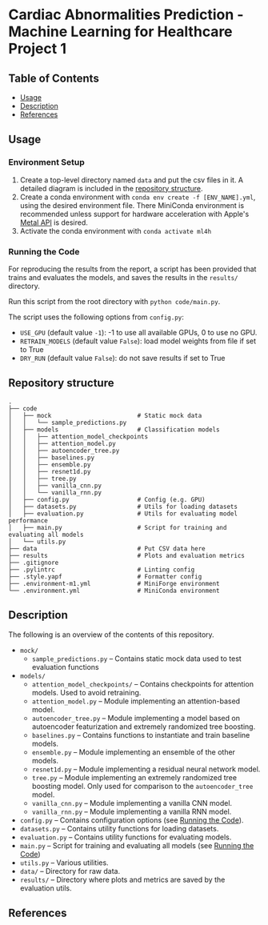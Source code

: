 # Cardiac Abnormalities Prediction - Machine Learning for Healthcare Project 1

## Table of Contents

- [Usage](#usage)
- [Description](#description)
- [References](#references)

## Usage

### Environment Setup

1. Create a top-level directory named `data` and put the csv files in it. A detailed diagram is included in the [repository structure](#repository-structure).
1. Create a conda environment with `conda env create -f [ENV_NAME].yml`, using the desired environment file. There MiniConda environment is recommended unless support for hardware acceleration with Apple's [Metal API](https://developer.apple.com/metal/) is desired.
1. Activate the conda environment with `conda activate ml4h`

### Running the Code
For reproducing the results from the report, a script has been provided that trains and evaluates the models, and saves the results in the `results/` directory.

Run this script from the root directory with `python code/main.py`. 

The script uses the following options from `config.py`:
- `USE_GPU` (default value `-1`): -1 to use all available GPUs, 0 to use no GPU.
- `RETRAIN_MODELS` (default value `False`): load model weights from file if set to True
- `DRY_RUN` (default value `False`): do not save results if set to True

## Repository structure

    .
    ├── code                                
    │   ├── mock                        # Static mock data
    │   │   └── sample_predictions.py
    │   ├── models                      # Classification models
    │   │   ├── attention_model_checkpoints
    │   │   ├── attention_model.py
    │   │   ├── autoencoder_tree.py
    │   │   ├── baselines.py
    │   │   ├── ensemble.py
    │   │   ├── resnet1d.py
    │   │   ├── tree.py
    │   │   ├── vanilla_cnn.py
    │   │   └── vanilla_rnn.py
    │   ├── config.py                   # Config (e.g. GPU)
    │   ├── datasets.py                 # Utils for loading datasets
    │   ├── evaluation.py               # Utils for evaluating model performance
    │   ├── main.py                     # Script for training and evaluating all models
    │   └── utils.py
    ├── data                            # Put CSV data here
    ├── results                         # Plots and evaluation metrics
    ├── .gitignore
    ├── .pylintrc                       # Linting config
    ├── .style.yapf                     # Formatter config
    ├── .environment-m1.yml             # MiniForge environment
    └── .environment.yml                # MiniConda environment

## Description
The following is an overview of the contents of this repository.

- `mock/`
    - `sample_predictions.py` – Contains static mock data used to test evaluation functions
- `models/`
    - `attention_model_checkpoints/` – Contains checkpoints for attention models. Used to avoid retraining.
    - `attention_model.py` – Module implementing an attention-based model. 
    - `autoencoder_tree.py` – Module implementing a model based on autoencoder featurization and extremely randomized tree boosting.
    - `baselines.py` – Contains functions to instantiate and train baseline models.
    - `ensemble.py` – Module implementing an ensemble of the other models.
    - `resnet1d.py` – Module implementing a residual neural network model.
    - `tree.py` – Module implementing an extremely randomized tree boosting model. Only used for comparison to the `autoencoder_tree` model.
    - `vanilla_cnn.py` – Module implementing a vanilla CNN model.
    - `vanilla_rnn.py` – Module implementing a vanilla RNN model.
- `config.py` – Contains configuration options (see [Running the Code](#running-the-code)).
- `datasets.py` – Contains utility functions for loading datasets.
- `evaluation.py` – Contains utility functions for evaluating models.
- `main.py` – Script for training and evaluating all models (see [Running the Code](#running-the-code))
- `utils.py` – Various utilities.
- `data/` – Directory for raw data.
- `results/` – Directory where plots and metrics are saved by the evaluation utils.

## References
